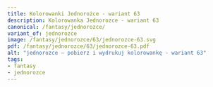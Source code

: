 ```yaml
---
title: Kolorowanki Jednorożce - wariant 63
description: Kolorowanka Jednorozce - wariant 63
canonical: /fantasy/jednorozce/
variant_of: jednorozce
image: /fantasy/jednorozce/63/jednorozce-63.svg
pdf: /fantasy/jednorozce/63/jednorozce-63.pdf
alt: "jednorozce – pobierz i wydrukuj kolorowankę - wariant 63"
tags:
- fantasy
- jednorozce
---
```

